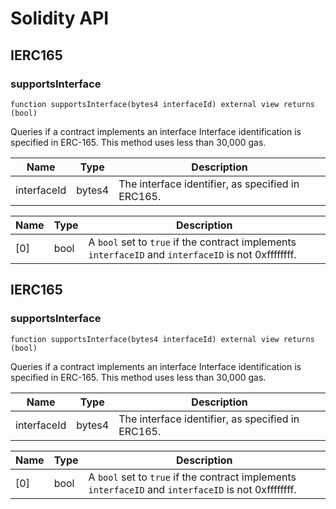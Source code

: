 # Solidity API

## IERC165

### supportsInterface

```solidity
function supportsInterface(bytes4 interfaceId) external view returns (bool)
```

Queries if a contract implements an interface
Interface identification is specified in ERC-165. This method uses less than 30,000 gas.

| Name | Type | Description |
| ---- | ---- | ----------- |
| interfaceId | bytes4 | The interface identifier, as specified in ERC165. |

| Name | Type | Description |
| ---- | ---- | ----------- |
| [0] | bool | A `bool` set to `true` if the contract implements `interfaceID` and `interfaceID` is not 0xffffffff. |

## IERC165

### supportsInterface

```solidity
function supportsInterface(bytes4 interfaceId) external view returns (bool)
```

Queries if a contract implements an interface
Interface identification is specified in ERC-165. This method uses less than 30,000 gas.

| Name | Type | Description |
| ---- | ---- | ----------- |
| interfaceId | bytes4 | The interface identifier, as specified in ERC165. |

| Name | Type | Description |
| ---- | ---- | ----------- |
| [0] | bool | A `bool` set to `true` if the contract implements `interfaceID` and `interfaceID` is not 0xffffffff. |

